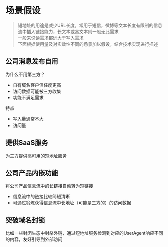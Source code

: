 # 场景假设
> 短地址的用途是减少URL长度。常用于短信，微博等文本长度有限制的信息流中插入链接能力，长文本或富文本则一般无此需求  
> 一般来说读需求都远大于写入需求  
> 下面根据使用量及对实效性不同的场景加以假设，结合技术实现进行描述

## 公司消息发布自用
为什么不用第三方？
* 自有域名客户信任度更高
* 访问数据可能被三方收集
* 功能不满足需求

特点  
* 写入量通常不大
* 访问量

## 提供SaaS服务
为三方提供高可用的短地址服务

## 公司产品内嵌功能
将公司产品信息流中的长链接自动转为短链接
* 信息流中的链接比较简短清晰  
* 可通过锻炼获得信息流中长地址（可能是三方的）的访问数据

## 突破域名封锁
比如一些封闭生态中封杀外链，通过短地址服务检测到对应的UserAgent响应不同的内容，友好引导到外部访问